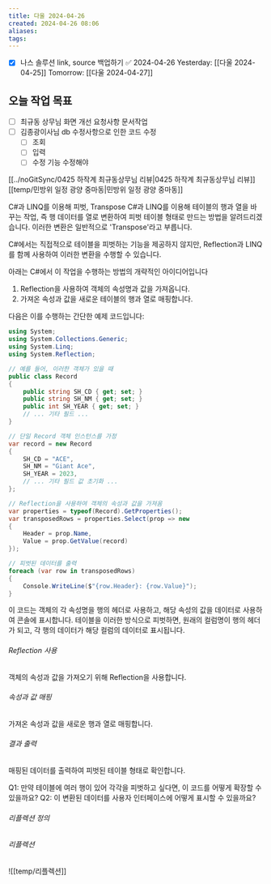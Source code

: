 ```yaml
---
title: 다울 2024-04-26
created: 2024-04-26 08:06
aliases: 
tags:
---
```

- [x] 나스 솔루션 link, source 백업하기 ✅ 2024-04-26
Yesterday: [[다울 2024-04-25]]
Tomorrow: [[다울 2024-04-27]]

## 오늘 작업 목표
- [ ] 최규동 상무님 화면 개선 요청사항 문서작업
- [ ] 김종광이사님 db 수정사항으로 인한 코드 수정
	- [ ] 조회
	- [ ] 입력
	- [ ] 수정 기능 수정해야
	      
[[../noGitSync/0425 하작계 최규동상무님 리뷰|0425 하작계 최규동상무님 리뷰]]
[[temp/민방위 일정 광양 중마동|민방위 일정 광양 중마동]]


C#과 LINQ를 이용해 피벗, Transpose
C#과 LINQ를 이용해 테이블의 행과 열을 바꾸는 작업, 
즉 행 데이터를 열로 변환하여 피벗 테이블 형태로 만드는 방법을 알려드리겠습니다. 
이러한 변환은 일반적으로 'Transpose'라고 부릅니다.

C#에서는 직접적으로 테이블을 피벗하는 기능을 제공하지 않지만, Reflection과 LINQ를 함께 사용하여 이러한 변환을 수행할 수 있습니다. 

아래는 C#에서 이 작업을 수행하는 방법의 개략적인 아이디어입니다

1. Reflection을 사용하여 객체의 속성명과 값을 가져옵니다.
2. 가져온 속성과 값을 새로운 테이블의 행과 열로 매핑합니다.

다음은 이를 수행하는 간단한 예제 코드입니다:

```csharp
using System;
using System.Collections.Generic;
using System.Linq;
using System.Reflection;

// 예를 들어, 이러한 객체가 있을 때
public class Record
{
    public string SH_CD { get; set; }
    public string SH_NM { get; set; }
    public int SH_YEAR { get; set; }
    // ... 기타 필드 ...
}

// 단일 Record 객체 인스턴스를 가정
var record = new Record
{
    SH_CD = "ACE",
    SH_NM = "Giant Ace",
    SH_YEAR = 2023,
    // ... 기타 필드 값 초기화 ...
};

// Reflection을 사용하여 객체의 속성과 값을 가져옴
var properties = typeof(Record).GetProperties();
var transposedRows = properties.Select(prop => new
{
    Header = prop.Name,
    Value = prop.GetValue(record)
});

// 피벗된 데이터를 출력
foreach (var row in transposedRows)
{
    Console.WriteLine($"{row.Header}: {row.Value}");
}
```

이 코드는 객체의 각 속성명을 행의 헤더로 사용하고, 해당 속성의 값을 데이터로 사용하여 콘솔에 표시합니다. 테이블을 이러한 방식으로 피벗하면, 원래의 컬럼명이 행의 헤더가 되고, 각 행의 데이터가 해당 컬럼의 데이터로 표시됩니다.

###### Reflection 사용
객체의 속성과 값을 가져오기 위해 Reflection을 사용합니다.
###### 속성과 값 매핑
가져온 속성과 값을 새로운 행과 열로 매핑합니다.
###### 결과 출력
매핑된 데이터를 출력하여 피벗된 테이블 형태로 확인합니다.

Q1: 만약 테이블에 여러 행이 있어 각각을 피벗하고 싶다면, 이 코드를 어떻게 확장할 수 있을까요?
Q2: 이 변환된 데이터를 사용자 인터페이스에 어떻게 표시할 수 있을까요?




###### 리플렉션 정의
###### 리플렉션
![[temp/리플렉션]]

